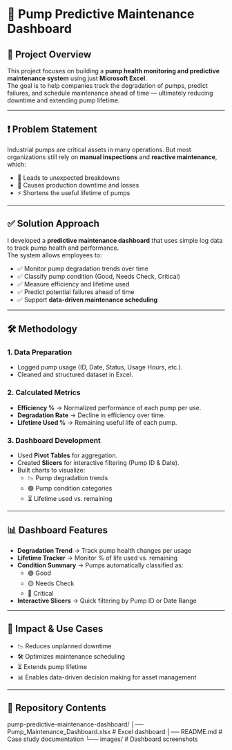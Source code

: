 # 🚰 Pump Predictive Maintenance Dashboard

## 📌 Project Overview
This project focuses on building a **pump health monitoring and predictive maintenance system** using just **Microsoft Excel**.  
The goal is to help companies track the degradation of pumps, predict failures, and schedule maintenance ahead of time — ultimately reducing downtime and extending pump lifetime.

---

## ❗ Problem Statement
Industrial pumps are critical assets in many operations. But most organizations still rely on **manual inspections** and **reactive maintenance**, which:  
- 🛑 Leads to unexpected breakdowns  
- 💸 Causes production downtime and losses  
- ⚡ Shortens the useful lifetime of pumps  

---

## ✅ Solution Approach
I developed a **predictive maintenance dashboard** that uses simple log data to track pump health and performance.  
The system allows employees to:  

- ✅ Monitor pump degradation trends over time  
- ✅ Classify pump condition (Good, Needs Check, Critical)  
- ✅ Measure efficiency and lifetime used  
- ✅ Predict potential failures ahead of time  
- ✅ Support **data-driven maintenance scheduling**  

---

## 🛠️ Methodology

### 1. Data Preparation
- Logged pump usage (ID, Date, Status, Usage Hours, etc.).  
- Cleaned and structured dataset in Excel.  

### 2. Calculated Metrics
- **Efficiency %** → Normalized performance of each pump per use.  
- **Degradation Rate** → Decline in efficiency over time.  
- **Lifetime Used %** → Remaining useful life of each pump.  

### 3. Dashboard Development
- Used **Pivot Tables** for aggregation.  
- Created **Slicers** for interactive filtering (Pump ID & Date).  
- Built charts to visualize:  
  - 📉 Pump degradation trends  
  - 🟢 Pump condition categories  
  - ⏳ Lifetime used vs. remaining  

---

## 📊 Dashboard Features
- **Degradation Trend** → Track pump health changes per usage  
- **Lifetime Tracker** → Monitor % of life used vs. remaining  
- **Condition Summary** → Pumps automatically classified as:  
  - 🟢 Good  
  - 🟡 Needs Check  
  - 🔴 Critical  
- **Interactive Slicers** → Quick filtering by Pump ID or Date Range  

---

## 🚀 Impact & Use Cases
- 📉 Reduces unplanned downtime  
- 🛠️ Optimizes maintenance scheduling  
- ⏳ Extends pump lifetime  
- 📊 Enables data-driven decision making for asset management  

---

## 📂 Repository Contents

pump-predictive-maintenance-dashboard/
│── Pump_Maintenance_Dashboard.xlsx   # Excel dashboard
│── README.md                         # Case study documentation
└── images/                           # Dashboard screenshots

